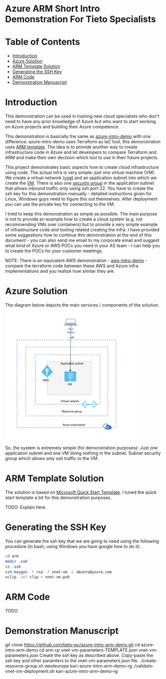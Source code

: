 # Azure ARM Short Intro Demonstration For Tieto Specialists  <!-- omit in toc -->


# Table of Contents  <!-- omit in toc -->
- [Introduction](#introduction)
- [Azure Solution](#azure-solution)
- [ARM Template Solution](#arm-template-solution)
- [Generating the SSH Key](#generating-the-ssh-key)
- [ARM Code](#arm-code)
- [Demonstration Manuscript](#demonstration-manuscript)




# Introduction

This demonstration can be used in training new cloud specialists who don't need to have any prior knowledge of Azure but who want to start working on Azure projects and building their Azure competence.

This demonstration is basically the same as [azure-intro-demo](https://github.com/tieto-pc/azure-intro-demo) with one difference: azure-intro-demo uses Terraform as IaC tool, this demonstration uses [ARM template](https://docs.microsoft.com/en-us/azure/azure-resource-manager/resource-group-authoring-templates). The idea is to provide another way to create infrastructure code in Azure and let developers to compare Terraform and ARM and make their own decision which tool to use in their future projects.

This project demonstrates basic aspects how to create cloud infrastructure using code. The actual infra is very simple: just one virtual machine (VM). We create a virtual network ([vnet](https://docs.microsoft.com/en-us/azure/virtual-network/virtual-networks-overview) and an application subnet into which we create the [VM](https://azure.microsoft.com/en-us/services/virtual-machines/). There is also one [security group](https://docs.microsoft.com/en-us/azure/virtual-network/security-overview) in the application subnet that allows inbound traffic only using ssh port 22. You have to create the ssh key for this demonstration manually - detailed instructions given for Linux, Windows guys need to figure this out themselves. After deployment you can use the private key for connecting to the VM.

I tried to keep this demonstration as simple as possible. The main purpose is not to provide an example how to create a cloud system (e.g. not recommending VMs over containers) but to provide a very simple example of infrastructure code and tooling related creating the infra. I have provided some suggestions how to continue this demonstration at the end of this document - you can also send me email to my corporate email and suggest what kind of Azure or AWS POCs you need in your AS team - I can help you to create the POCs for your customer meetings.

NOTE: There is an equivalent AWS demonstration - [aws-intro-demo](https://github.com/tieto-pc/aws-intro-demo) - compare the terraform code between these AWS and Azure infra implementations and you realize how similar they are.


# Azure Solution

The diagram below depicts the main services / components of the solution.

![Azure Intro Demo Architecture](docs/azure-intro-demo.png?raw=true "Azure Intro Demo Architecture")

So, the system is extremely simple (for demonstration purposes): Just one application subnet and one VM doing nothing in the subnet. Subnet security group which allows only ssh traffic to the VM. 

# ARM Template Solution

The solution is based on [Microsoft Quick Start Template](https://github.com/Azure/azure-quickstart-templates/tree/master/101-vm-simple-linux). I tuned the quick start template a bit for this demonstration purposes.

TODO: Explain here.


# Generating the SSH Key

You can generate the ssh key that we are going to need using the following procedure (in bash, using Windows you have google how to do it).

```bash
cd arm
mkdir .ssh
cd .ssh
ssh-keygen -t rsa -f vnet-vm -C ubuntu@azure.com
xclip -sel clip < vnet-vm.pub
```


# ARM Code

TODO

# Demonstration Manuscript

git clone https://github.com/tieto-pc/azure-intro-arm-demo.git
cd azure-intro-arm-demo
cd arm
cp vnet-vm-parameters-TEMPLATE.json vnet-vm-parameters.json
Create the ssh key as described above.
Copy-paste the ssh key and other paramters to the vnet-vm-parameters.json file.
./create-resource-group.sh westeurope kari-azure-intro-arm-demo-rg
./validate-vnet-vm-deployment.sh kari-azure-intro-arm-demo-rg





